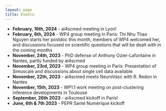 ```yaml
---
layout: page
title: Events
---
```

- **February, 16th, 2024** - ai4scmed meeting in Lyon!
- **February, 6th, 2024** - WP4 group meeting in Paris: Thi Nhu Thao Nguyen starts her postdoc this month, members of WP4 welcomed her, and discussions focused on scientific questions that will be dealt with in the coming months
- **November, 24th, 2023** - PhD defense of Anthony Ozier-Lafontaine in Nantes, partly funded by ai4scmed
- **November, 23rd, 2023** - WP4 group meeting in Paris: Presentation of Simuscale and discussions about single cell data available
- **November, 22th, 2023** - ai4scmed meets NeuroVasc with R. Redon in Nantes
- **November, 15th, 2023** - WP1.1 work meeting on post-clustering inference developments in Toulouse
- **September, 26th 2023** - ai4scmed kickoff in Paris!
- **June, 6th & 7th 2023** - PEPR Santé Numérique kickoff


